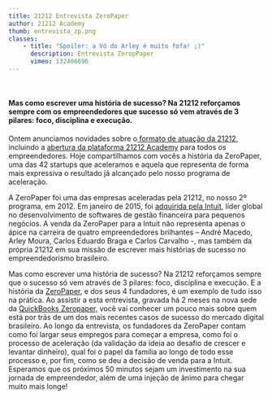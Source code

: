 ```yaml
---
title: 21212 Entrevista ZeroPaper
author: 21212 Academy
thumb: entrevista_zp.png
classes:
    - title: "Spoiler: a Vó do Arley é muito fofa! ;)"
      description: Entrevista ZeropPaper
      vimeo: 132406696
---
```

&nbsp;
<h4>Mas como escrever uma história de sucesso? Na 21212 reforçamos sempre com os empreendedores que sucesso só vem através de 3 pilares: foco, disciplina e execução.</h4>
Ontem anunciamos novidades sobre o<a href="http://21212.com/blog/pt/21212-novo-posicionamento/"> formato de atuação da 21212</a>, incluindo a <a href="http://academy.21212.com/blog/nos-demos-o-primeiro-passo-agora-e-com-voces/">abertura da plataforma 21212 Academy</a> para todos os empreendedores. Hoje compartilhamos com vocês a história da ZeroPaper, uma das 42 startups que aceleramos e aquela que representa de forma mais expressiva o resultado já alcançado pelo nosso programa de aceleração.

A ZeroPaper foi uma das empresas aceleradas pela 21212, no nosso 2º programa, em 2012. Em janeiro de 2015, foi <a href="http://21212.com/blog/zeropaper-e-adquirida-pela-intuit/">adquirida pela Intuit</a>, líder global no desenvolvimento de softwares de gestão financeira para pequenos negócios. A venda da ZeroPaper para a Intuit não representa apenas o ápice na carreira de quatro empreendedores brilhantes – André Macedo, Arley Moura, Carlos Eduardo Braga e Carlos Carvalho -, mas também da própria 21212 em sua missão de escrever mais histórias de sucesso no empreendedorismo brasileiro.

Mas como escrever uma história de sucesso? Na 21212 reforçamos sempre que o sucesso só vem através de 3 pilares: foco, disciplina e execução. E a história da <a href="https://zeropaper.com.br/">ZeroPaper</a>, e dos seus 4 fundadores, é um exemplo de tudo isso na prática. Ao assistir a esta entrevista, gravada há 2 meses na nova sede da <a href="https://zeropaper.com.br/">QuickBooks Zeropaper,</a> você vai conhecer um pouco mais sobre quem está por trás de um dos mais recentes casos de sucesso do mercado digital brasileiro.
Ao longo da entrevista, os fundadores da ZeroPaper contam como foi largar seus empregos para começar a empresa, como foi o processo de aceleração (da validação da ideia ao desafio de crescer e levantar dinheiro), qual foi o papel da família ao longo de todo esse processo e, por fim, como se deu a decisão de venda para a Intuit. Esperamos que os próximos 50 minutos sejam um investimento na sua jornada de empreendedor, além de uma injeção de ânimo para chegar muito mais longe!
&nbsp;
